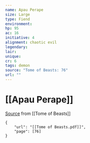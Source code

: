 ```yaml
---
name: Apau Perape
size: Large
type: Fiend
environment: 
hp: 95
ac: 16
initiative: 4
alignment: chaotic evil
legendary: 
lair: 
unique: 
cr: 6
tags: demon
source: "Tome of Beasts: 76"
url: ""
---
```

# [[Apau Perape]]

[Source](zotero://open-pdf/library/items/ULEQWHJM?page=76) from [[Tome of Beasts]]

```pdf
{
	"url": "[[Tome of Beasts.pdf]]",
	"page": [76]
}
```

